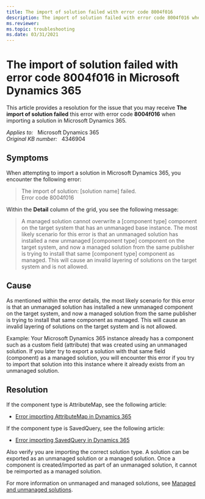 ```yaml
---
title: The import of solution failed with error code 8004f016
description: The import of solution failed with error code 8004f016 when importing a solution in Microsoft Dynamics 365.
ms.reviewer: 
ms.topic: troubleshooting
ms.date: 03/31/2021
---
```

# The import of solution failed with error code 8004f016 in Microsoft Dynamics 365

This article provides a resolution for the issue that you may receive **The import of solution failed** this error with error code **8004f016** when importing a solution in Microsoft Dynamics 365.

_Applies to:_ &nbsp; Microsoft Dynamics 365  
_Original KB number:_ &nbsp; 4346904

## Symptoms

When attempting to import a solution in Microsoft Dynamics 365, you encounter the following error:

> The import of solution: [solution name] failed.  
Error code 8004f016

Within the **Detail** column of the grid, you see the following message:

> A managed solution cannot overwrite a [component type] component on the target system that has an unmanaged base instance. The most likely scenario for this error is that an unmanaged solution has installed a new unmanaged [component type] component on the target system, and now a managed solution from the same publisher is trying to install that same [component type] component as managed. This will cause an invalid layering of solutions on the target system and is not allowed.

## Cause

As mentioned within the error details, the most likely scenario for this error is that an unmanaged solution has installed a new unmanaged component on the target system, and now a managed solution from the same publisher is trying to install that same component as managed. This will cause an invalid layering of solutions on the target system and is not allowed.

Example: Your Microsoft Dynamics 365 instance already has a component such as a custom field (attribute) that was created using an unmanaged solution. If you later try to export a solution with that same field (component) as a managed solution, you will encounter this error if you try to import that solution into this instance where it already exists from an unmanaged solution.

## Resolution

If the component type is AttributeMap, see the following article:

- [Error importing AttributeMap in Dynamics 365](https://support.microsoft.com/help/4494576)

If the component type is SavedQuery, see the following article:

- [Error importing SavedQuery in Dynamics 365](https://support.microsoft.com/help/4496853)

Also verify you are importing the correct solution type. A solution can be exported as an unmanaged solution or a managed solution. Once a component is created/imported as part of an unmanaged solution, it cannot be reimported as a managed solution.

For more information on unmanaged and managed solutions, see [Managed and unmanaged solutions](/dynamics365/customerengagement/on-premises/customize/solutions-overview#managed-and-unmanaged-solutions).
